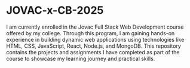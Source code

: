 # JOVAC-x-CB-2025
I am currently enrolled in the Jovac Full Stack Web Development course offered by my college. Through this program, I am gaining hands-on experience in building dynamic web applications using technologies like HTML, CSS, JavaScript, React, Node.js, and MongoDB. This repository contains the projects and assignments I have completed as part of the course to showcase my learning journey and practical skills.
